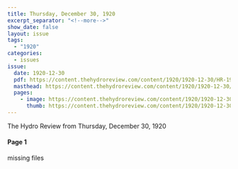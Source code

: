 ```yaml
---
title: Thursday, December 30, 1920
excerpt_separator: "<!--more-->"
show_date: false
layout: issue
tags:
  - "1920"
categories:
  - issues
issue:
  date: 1920-12-30
  pdf: https://content.thehydroreview.com/content/1920/1920-12-30/HR-1920-12-30.pdf
  masthead: https://content.thehydroreview.com/content/1920/1920-12-30/masthead/HR-1920-12-30.jpg
  pages:
    - image: https://content.thehydroreview.com/content/1920/1920-12-30/medium/HR-1920-12-30-01.jpg
      thumb: https://content.thehydroreview.com/content/1920/1920-12-30/thumbnails/HR-1920-12-30-01.jpg
---
```


The Hydro Review from Thursday, December 30, 1920

<!--more-->

<h4>Page 1</h4>
<p>missing files</p>
